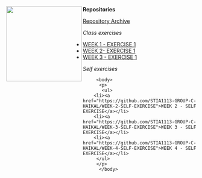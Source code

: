 <head>
<img align="left" src="https://cdn.discordapp.com/attachments/481023998059347969/905081918251466762/E9sW-maVEAA4m_C-removebg-preview.png" width=200>
  </head>
  
<head>
<strong> Repositories </strong>
  </head>
  
  <body>
<ul>
<a href="https://github.com/STIA1113-GROUP-C-HAIKAL">Repository Archive</a>
</ul>
</body>

<head>
<em>Class exercises</em>
  </head>
  
 <body>
  <p>
    <ul>
      <li><a href="https://github.com/STIA1113-GROUP-C-HAIKAL/WEEK-1">WEEK 1 - EXERCISE 1</a></li>
      <li><a href="https://github.com/STIA1113-GROUP-C-HAIKAL/WEEK-2">WEEK 2- EXERCISE 1</a></li>
      <li><a href="https://github.com/STIA1113-GROUP-C-HAIKAL/WEEK-3-Exercise-1">WEEK 3 - EXERCISE 1</a></li>
  </ul>
  </p>
  </body>
  
 <head>
<em>Self exercises</em>
  </head>
  
         <body>
          <p>
           <ul>
        <li><a href="https://github.com/STIA1113-GROUP-C-HAIKAL/WEEK-2-SELF-EXERCISE">WEEK 2 - SELF EXERCISE</a></li>
        <li><a href="https://github.com/STIA1113-GROUP-C-HAIKAL/WEEK-3-SELF-EXERCISE">WEEK 3 - SELF EXERCISE</a></li>
        <li><a href="https://github.com/STIA1113-GROUP-C-HAIKAL/WEEK-4-SELF-EXERCISE">WEEK 4 - SELF EXERCISE</a></li>
         </ul>
         </p>
          </body>
